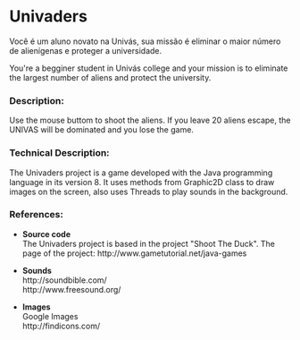 # Univaders
Você é um aluno novato na Univás, sua missão é eliminar o maior número de alienígenas e proteger a universidade.

You're a begginer student in Univás college and your mission is to eliminate the largest number of aliens and protect the university.

<h3>Description:</h3>
Use the mouse buttom to shoot the aliens. If you leave 20 aliens escape, the UNIVAS will be dominated and you lose the game.
<p>

<h3>Technical Description:</h3>
The Univaders project is a game developed with the Java programming language in its version 8.
It uses methods from Graphic2D class to draw images on the screen, also uses Threads to play sounds in the background.
<p>

<h3>References:</h3>
<ul>
<li><b>Source code</b></li>
The Univaders project is based in the project "Shoot The Duck".
The page of the project: http://www.gametutorial.net/java-games
<p>

<li><b>Sounds</b></li>
http://soundbible.com/  <br>
http://www.freesound.org/
<p>

<li><b>Images</b></li>
Google Images  <br>
http://findicons.com/
</ul>
